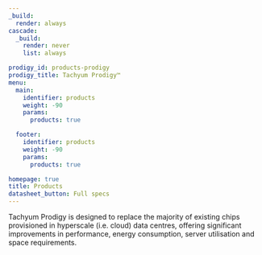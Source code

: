 ```yaml
---
_build:
  render: always
cascade:
  _build:
    render: never
    list: always

prodigy_id: products-prodigy
prodigy_title: Tachyum Prodigy™
menu:
  main:
    identifier: products
    weight: -90
    params:
      products: true

  footer:
    identifier: products
    weight: -90
    params:
      products: true

homepage: true
title: Products
datasheet_button: Full specs
---
```

Tachyum Prodigy is designed to replace the majority of 
existing chips provisioned in hyperscale (i.e. cloud) data 
centres, offering significant improvements in performance, 
energy consumption, server utilisation and space 
requirements.